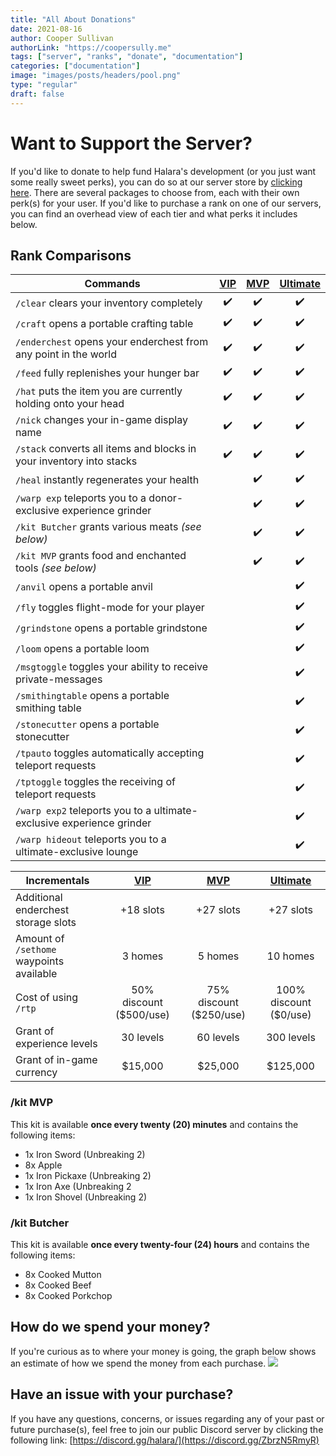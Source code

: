 ```yaml
---
title: "All About Donations"
date: 2021-08-16
author: Cooper Sullivan
authorLink: "https://coopersully.me"
tags: ["server", "ranks", "donate", "documentation"]
categories: ["documentation"]
image: "images/posts/headers/pool.png"
type: "regular"
draft: false
---
```


# Want to Support the Server?

If you'd like to donate to help fund Halara's development (or you just want some really sweet perks), you can do so at our server store by [clicking here](https://halara.tebex.io/). There are several packages to choose from, each with their own perk(s) for your user. If you'd like to purchase a rank on one of our servers, you can find an overhead view of each tier and what perks it includes below.
## Rank Comparisons

| Commands | [VIP](https://halara.tebex.io/checkout/packages/add/4535463/single) | [MVP](https://halara.tebex.io/checkout/packages/add/4535505/single) | [Ultimate](https://halara.tebex.io/checkout/packages/add/4587311/subscribe) |
| - | :-: | :-: | :-: |
| ``/clear`` clears your inventory completely | ✔️ | ✔️ | ✔️ |
| ``/craft`` opens a portable crafting table | ✔️ | ✔️ | ✔️ |
| ``/enderchest`` opens your enderchest from any point in the world | ✔️ | ✔️ | ✔️ |
| ``/feed`` fully replenishes your hunger bar | ✔️ | ✔️ | ✔️ |
| ``/hat`` puts the item you are currently holding onto your head | ✔️ | ✔️ | ✔️ |
| ``/nick`` changes your in-game display name | ✔️ | ✔️ | ✔️ |
| ``/stack`` converts all items and blocks in your inventory into stacks | ✔️ | ✔️ | ✔️ |
| ``/heal`` instantly regenerates your health || ✔️ | ✔️ |
| ``/warp exp`` teleports you to a donor-exclusive experience grinder || ✔️ | ✔️ |
| ``/kit Butcher`` grants various meats *(see below)* || ✔️ | ✔️ |
| ``/kit MVP`` grants food and enchanted tools *(see below)* || ✔️ | ✔️ |
| ``/anvil`` opens a portable anvil ||  ️ | ✔️ |
| ``/fly`` toggles flight-mode for your player ||  ️ | ✔️ |
| ``/grindstone`` opens a portable grindstone||  ️ | ✔️ |
| ``/loom`` opens a portable loom ||  ️ | ✔️ |
| ``/msgtoggle`` toggles your ability to receive private-messages ||  ️ | ✔️ |
| ``/smithingtable`` opens a portable smithing table ||  ️ | ✔️ |
| ``/stonecutter`` opens a portable stonecutter ||  ️ | ✔️ |
| ``/tpauto`` toggles automatically accepting teleport requests ||  ️ | ✔️ |
| ``/tptoggle`` toggles the receiving of teleport requests ||  ️ | ✔️ |
| ``/warp exp2`` teleports you to a ultimate-exclusive experience grinder ||  ️ | ✔️ |
| ``/warp hideout`` teleports you to a ultimate-exclusive lounge ||  ️ | ✔️ |

| Incrementals | [VIP](https://halara.tebex.io/checkout/packages/add/4535463/single) | [MVP](https://halara.tebex.io/checkout/packages/add/4535505/single) | [Ultimate](https://halara.tebex.io/checkout/packages/add/4587311/subscribe) |
| - | :-: | :-: | :-: |
| Additional enderchest storage slots | +18 slots | +27 slots | +27 slots |
| Amount of ``/sethome`` waypoints available | 3 homes | 5 homes | 10 homes |
| Cost of using ``/rtp`` | 50% discount ($500/use) | 75% discount ($250/use) | 100% discount ($0/use) |
| Grant of experience levels | 30 levels | 60 levels | 300 levels |
| Grant of in-game currency | $15,000 | $25,000 | $125,000 |


### /kit MVP
This kit is available **once every twenty (20) minutes** and contains the following items:
- 1x Iron Sword (Unbreaking 2)
- 8x Apple
- 1x Iron Pickaxe (Unbreaking 2)
- 1x Iron Axe (Unbreaking 2
- 1x Iron Shovel (Unbreaking 2)

### /kit Butcher
This kit is available **once every twenty-four (24) hours** and contains the following items:
- 8x Cooked Mutton
- 8x Cooked Beef
- 8x Cooked Porkchop

## How do we spend your money?
If you're curious as to where your money is going, the graph below shows an estimate of how we spend the money from each purchase.
![](images/posts/pie-chart.png)

## Have an issue with your purchase?
If you have any questions, concerns, or issues regarding any of your past or future purchase(s), feel free to join our public Discord server by clicking the following link: [https://discord.gg/halara/](https://discord.gg/ZbrzN5RmyR)